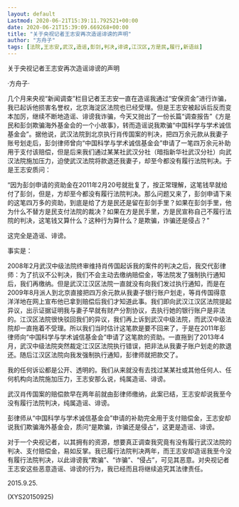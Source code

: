 ```yaml
---
layout: default
Lastmod: 2020-06-21T15:39:11.792521+00:00
date: 2020-06-21T15:39:09.669268+00:00
title: "关于央视记者王志安再次造谣诽谤的声明"
author: "方舟子"
tags: [法院,王志安,武汉,造谣,彭剑,判决,诽谤,江汉区,方是民,履行,新语丝]
---
```


关于央视记者王志安再次造谣诽谤的声明

·方舟子·

几个月来央视“新闻调查”栏目记者王志安一直在造谣我通过“安保资金”进行诈骗，我已起诉他损害名誉权，北京海淀区法院也已经受理。但是王志安被起诉后反而变本加厉，继续不断地造谣、诽谤我诈骗，今天又抛出了一份长篇“调查报告”《方是民和彭剑欺骗海外基金会的一个小故事》，转而造谣说我欺骗“中国科学与学术诚信基金会”。据他说，武汉法院到北京执行肖传国案的判决，把四万余元款从我妻子账号划走后，彭剑律师曾向“中国科学与学术诚信基金会”申请了一笔四万余元补助用于支付该赔偿，但是后来我们通过某某社武汉分社（暗指新华社武汉分社）向武汉法院施加压力，迫使武汉法院将款退还我妻子，却至今都没有履行法院判决。于是王志安质问：

“因为彭剑申请的资助金在2011年2月20号就批复了，按正常理解，这笔钱早就给付了彭剑，但是，方却至今都没有履行法院判决。那么问题又来了，彭剑申请下来的这笔四万多的资助，到底是给了方是民还是留在彭剑手里？如果在彭剑手里，他为什么不替方是民支付法院的裁决？如果在方是民手里，方是民宣称自己不履行法院的判决，这笔钱又算什么？这种行为算什么？是欺骗，诈骗还是侵占？”

这完全是造谣、诽谤。

事实是：

2008年2月武汉中级法院终审维持肖传国起诉我的案件的判决之后，我交代彭律师：为了抗议不公判决，我们不会主动去缴纳赔偿金，等法院发了强制执行通知后，我们再缴纳。但是武汉江汉区法院一直就没有向我们发过执行通知，而是在2009年8月派人到北京直接把四万余元款从我妻子银行账户划走，等肖传国得意洋洋地在网上宣布他已拿到赔偿后我们才知道此事。我们即向武汉江汉区法院提起异议，出示证据证明我与妻子早就有财产分割协议，去执行她的银行账户是非法的。江汉区法院很快驳回我们的异议，我们再上诉到武汉中级法院，而武汉中级法院却一直拖着不受理。所以我们当时估计这笔款是要不回来了，于是在2011年彭律师向“中国科学与学术诚信基金会”申请了这笔款的资助。一直拖到了2013年4月，武汉中级法院突然裁定江汉区法院执行错误，把非法从我妻子账户划走的款退还。随后江汉区法院向我发强制执行通知，彭律师就把款交了。

我的任何诉讼都是公开、透明的。我们从来就没有去找过某某社或其他任何人、任何机构向法院施加压力，王志安那么说，纯属造谣、诽谤。

武汉肖传国案的赔偿款早在两年前就由彭律师缴纳，此案已结，王志安却说我至今没有履行法院判决，纯属造谣、诽谤。

彭律师从“中国科学与学术诚信基金会”申请的补助完全用于支付赔偿金，王志安却说我们欺骗海外基金会，质问“是欺骗，诈骗还是侵占”，这更是造谣、诽谤。

对于一个央视记者，以其拥有的资源，想要真正调查我究竟有没有履行武汉法院的判决、支付赔偿金，易如反掌。我已履行法院判决两年，而王志安却造谣我至今没有履行法院判决，以此诽谤我“欺骗”、“诈骗”、“侵占”，可见其恶意。对央视记者王志安这些恶意造谣、诽谤的行为，我已经而且将继续追究其法律责任。

2015.9.25.

(XYS20150925)

